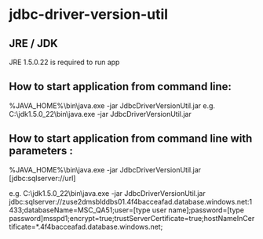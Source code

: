 # jdbc-driver-version-util

## JRE / JDK
JRE 1.5.0.22 is required to run app

## How to start application from command line: 
%JAVA_HOME%\bin\java.exe -jar JdbcDriverVersionUtil.jar 
e.g. C:\jdk1.5.0_22\bin\java.exe -jar JdbcDriverVersionUtil.jar 

## How to start application from command line with parameters : 
%JAVA_HOME%\bin\java.exe -jar JdbcDriverVersionUtil.jar [jdbc:sqlserver://url]

e.g.  C:\jdk1.5.0_22\bin\java.exe -jar JdbcDriverVersionUtil.jar jdbc:sqlserver://zuse2dmsblddbs01.4f4bacceafad.database.windows.net:1433;databaseName=MSC_QA51;user=[type user name];password=[type password]msspd1;encrypt=true;trustServerCertificate=true;hostNameInCertificate=*.4f4bacceafad.database.windows.net;

